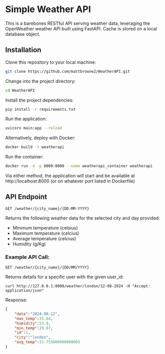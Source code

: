 # Simple Weather API

This is a barebones RESTful API serving weather data, leveraging the OpenWeather weather API built using FastAPI. Cache is stored on a local database object.

## Installation

Clone this repository to your local machine:
```bash
git clone https://github.com/mattbrowne2/WeatherAPI.git
```

Change into the project directory:

```bash
cd WeatherAPI
```

Install the project dependencies:

```bash
pip install -r requirements.txt
```

Run the application:

```bash
uvicorn main:app --reload
```

Alternatively, deploy with Docker:

```bash
docker build -t weatherapi
```

Run the container:

```bash
docker run -d -p 8000:8000 --name weatherapi_container weatherapi
```

Via either method, the application will start and be available at http://localhost:8000 (or on whatever port listed in Dockerfile)

## API Endpoint

```http
GET /weather/{city_name}/{DD-MM-YYYY}
```

Returns the following weather data for the selected city and day provided:

* Minimum temperature (celsius)
* Maximum temperature (celcius)
* Average temperature (celcius)
* Humidity (g/Kg)


### Example API Call:

```http
GET /weather/{city_name}/{DD/MM/YYYY}
```
Returns details for a specific user with the given user_id:

```console
curl http://127.0.0.1:8000/weather/london/12-08-2024 -H "Accept: application/json"
```
Response:
```json
{
    "date":"2024-08-12",
    "max_temp":33.64,
    "humidity":53.0,
    "min_temp":29.87,
    "id":1,
    "city":"london",
    "avg_temp":31.755000000000003
}
```
